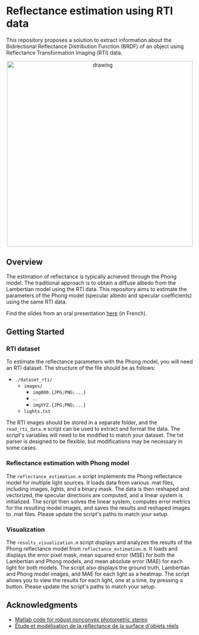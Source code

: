 # Reflectance estimation using RTI data
This repository proposes a solution to extract information about the Bidirectional Reflectance Distribution Function (BRDF) of an object using Reflectance Transformation Imaging (RTI) data.

<p align="center">
  <img src="assets/rti.gif" alt="drawing" width="500"/>
</p>

## Overview

The estimation of reflectance is typically achieved through the Phong model. The traditional approach is to obtain a diffuse albedo from the Lambertian model using the RTI data. This repository aims to estimate the parameters of the Phong model (specular albedo and specular coefficients) using the same RTI data.

Find the slides from an oral presentation [here](https://docs.google.com/presentation/d/1Ubbxut1ImT0FbR_-fpLNLDvqEtQfkjquSulpFTKHjUQ/edit?usp=sharing) (in French).

## Getting Started

### RTI dataset
To estimate the reflectance parameters with the Phong model, you will need an RTI dataset. The structure of the file should be as follows:
 - `./dataset_rti/`
	 - `images/`
		 - `img000.{JPG;PNG;...}`
		 - ...
		 - `imgXYZ.{JPG;PNG;...}`
	 - `lights.txt`

The RTI images should be stored in a separate folder, and the `read_rti_data.m` script can be used to extract and format the data. The script's variables will need to be modified to match your dataset. The txt parser is designed to be flexible, but modifications may be necessary in some cases.

### Reflectance estimation with Phong model
The  `reflectance_estimation.m` script implements the Phong reflectance model for multiple light sources. It loads data from various .mat files, including images, lights, and a binary mask. The data is then reshaped and vectorized, the specular directions are computed, and a linear system is initialized. The script then solves the linear system, computes error metrics for the resulting model images, and saves the results and reshaped images to .mat files. Please update the script's paths to match your setup.

### Visualization
The `results_visualization.m` script displays and analyzes the results of the Phong reflectance model from `reflectance_estimation.m`. It loads and displays the error pixel mask, mean squared error (MSE) for both the Lambertian and Phong models, and mean absolute error (MAE) for each light for both models. The script also displays the ground truth, Lambertian and Phong model images, and MAE for each light as a heatmap. The script allows you to view the results for each light, one at a time, by pressing a button. Please update the script's paths to match your setup.

## Acknowledgments
 - [Matlab code for robust nonconvex photometric stereo](https://github.com/yqueau/robust_ps)
 - [Étude et modélisation de la réflectance de la surface d'objets réels
](https://domurado.pagesperso-orange.fr/Memoire/)


